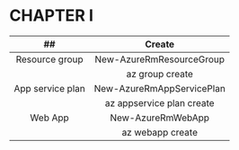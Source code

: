 # CHAPTER I

|            ##            | Create                          |
|:------------------------:|:-------------------------------:|
|      Resource group      | New-AzureRmResourceGroup        |
|                          | az group create                 |
|     App service plan     | New-AzureRmAppServicePlan       |
|                          | az appservice plan create       |
|         Web App          | New-AzureRmWebApp               |
|                          | az webapp create                |
